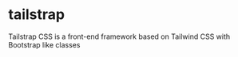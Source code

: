 # tailstrap
Tailstrap CSS is a front-end framework based on Tailwind CSS with Bootstrap like classes
